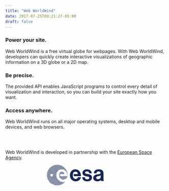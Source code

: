 ```yaml
---
title: "Web WorldWind"
date: 2017-07-25T09:21:27-05:00
draft: false
---
```


### Power your site.

Web WorldWind is a free virtual globe for webpages. With Web WorldWind, developers can quickly create interactive
visualizations of geographic information on a 3D globe or a 2D map.

### Be precise.

The provided API enables JavaScript programs to control every detail of visualization and interaction,
so you can build your site exactly how you want.

### Access anywhere.

Web WorldWind runs on all major operating systems, desktop and mobile devices, and web browsers.

<br></br>

Web WorldWind is developed in partnership with the [European Space Agency](http://www.esa.int/ESA).

<img src="/img/logo-esa.png" width="179" hspace="130">

<br></br>